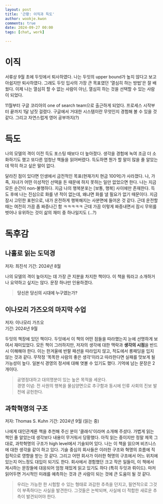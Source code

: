 ```yaml
---  
layout: post  
title: '근황: 이직과 득도'  
author: wookje.kwon  
comments: true  
date: 2024-09-27 00:00  
tags: [chat, work]  
  
---  
```


# 이직

서류상 9월 초에 두잇에서 퇴사하였다. 나는 두잇의 upper bound가 높지 않다고 보고 아쉽지만 퇴사하였다. 그래도 두잇 입사의 가장 큰 목표였던 '열심히 하는 방법'은 잘 배웠다. 이제 나는 열심히 할 수 없는 사람이 아닌, 열심히 하는 것을 선택할 수 있는 사람이 되었다.  

11월부터 구글 코리아의 one of search team으로 출근하게 되었다. 프로세스 시작부터 끝까지 1달 남짓 걸렸다. 구글에서 거대한 시스템이란 무엇인지 경험해 볼 수 있을 것 같다. 그리고 자연스럽게 영어 공부까지(?)  

# 득도

나의 모델의 격이 이전 득도 포스팅 때보다 더 높아졌다. 생각을 경험에 녹여 조금 더 소화하기도 했고 또다른 엄청난 책들을 읽어버렸다. 득도하면 뭔가 할 말이 많을 줄 알았는데 딱히 하고 싶은 말이 없다.  

달라진 점이 있다면 인생에서 금전적인 목표(현재가치 현금 100억)가 사라졌다. 나, 가족, 자녀가 어떤 이성적인 선택을 돈 때문에 하지 못하는 일만 없었으면 한다. 나는 지금 모든 순간이 non-불행하다. 지금 나의 행복분포는 [보통, 행복] 사이에만 존재한다. 득도 후에 나는 진심으로 화를 낸 적이 없는데, 왜냐면 화를 낼 필요가 없기 때문이다. 지금 잠시 고민한 표현으로, 내가 온전하게 행복해지는 사분면에 들어온 것 같다. 근데 운전할 때는 여전히 가끔 좀 짜증나긴 함 ㅋㅋㅋㅋㅋ 근데 가끔 이렇게 짜증내면서 잠시 무위를 벗어나 유위하는 것이 삶의 재미 중 하나일지도 (...?)

# 독후감

## 나홀로 읽는 도덕경

저자: 최진석
기간: 2024년 8월

나의 모델의 격이 높아지는 데 가장 큰 지분을 차지한 책이다. 이 책을 뭐라고 소개하거나 요약하고 싶지는 않다. 문장 하나만 인용하겠다.

> **당신은 당신의 시대에 누구였는가?**

## 이나모리 가즈오의 마지막 수업

저자: 이나모리 가즈오  
기간: 2024년 9월  

두잇의 책장에 있던 책이다. 두잇에서 이 책의 어떤 점들을 따라했는지 눈에 선명하게 보여서 재미있었다. 모든 책이 그러하지만, 저자의 생각에 대한 맥락과 **생각의 시점**을 반드시 이해해야 한다. 이는 한겨울에 반팔 패션을 따라입지 않고, 적도에서 롱패딩을 입지 않는 것과 같다. 무작정 '똑똑한 사람의 좋은 생각'이라고 따라한다면 실패를 맛보게 될 가능성이 높다. 일본식 경영의 정서에 대해 엿볼 수 있기도 했다. 기억에 남는 문장은 2개이다.  

> 공명정대하고 대의명분이 있는 높은 목적을 세운다.  
> 경영 이념: 전 사원의 행복을 물심양면으로 추구함과 동시에 인류 사회의 진보 발전에 공헌한다.


## 과학혁명의 구조

저자: Thomas S. Kuhn
기간: 2024년 9월 (읽는 중)

나에게 대인관계론 책을 추천해 주신 분이 '클래식'이라며 소개해 주셨다. 가볍게 읽는 책인 줄 알았는데 생각보다 내용이 무거워서 당황했다. 아직 읽는 중이지만 정말 제목 그대로, 과학혁명의 구조가 high level에서 기술되어 있다. 나는 이 책을 읽으며 비즈니스에 대한 생각을 같이 하고 있다. 기술 중심의 회사들은 이러한 구조와 혁명의 흐름에 직접적으로 영향을 받는 것 같다. 그리고 어떤 회사가 이러한 혁명의 구조에서 어느 위치에 있는지 어느정도 대입이 되기도 한다. 회사에서 경험했던 크고 작은 일들이, 이 책에서 제시하는 문장들에 대응되어 엄청 재밌게 읽고 있기도 하다 (특히 두잇과 뤼이드). 마저 읽어두면 거시적인 미래를 예측하는 것과 큰 사람이 되는 것에 큰 도움이 될 것 같다.  

> 우리는 가능한 한 시험할 수 있는 형태로 과감한 추측을 던지고, 필연적으로 그것이 부족하다는 사실을 발견한다. 그것들은 논박되며, 사실에 더 적합한 새로운 추측이 발견되어야 한다.